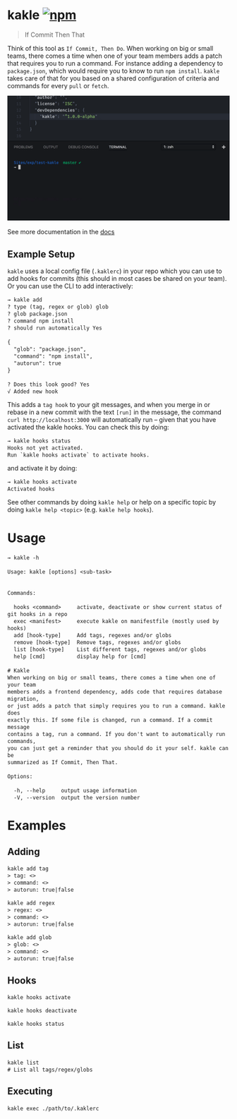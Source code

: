 # kakle [![npm](https://img.shields.io/npm/v/kakle/beta.svg?style=flat-square)](https://www.npmjs.com/package/kakle)

> If Commit Then That

Think of this tool as `If Commit, Then Do`. When working on big or small teams, there comes a time when one of your team members adds a patch that requires you to run a command. For instance adding a dependency to `package.json`, which would require you to know to run `npm install`. `kakle` takes care of that for you based on a shared configuration of criteria and commands for every `pull` or `fetch`.

![Kakle example output](./kakle-example.gif)

See more documentation in the [docs](./docs)

## Example Setup

`kakle` uses a local config file (`.kaklerc`) in your repo which you can use to add hooks for commits (this should in most cases be shared on your team). Or you can use the CLI to add interactively:

```shell
⇝ kakle add
? type (tag, regex or glob) glob
? glob package.json
? command npm install
? should run automatically Yes

{
  "glob": "package.json",
  "command": "npm install",
  "autorun": true
}

? Does this look good? Yes
√ Added new hook
```

This adds a `tag hook` to your git messages, and when you merge in or rebase in a new commit with the text `[run]` in the message, the command `curl http://localhost:3000` will automatically run – given that you have activated the kakle hooks. You can check this by doing:

```shell
⇝ kakle hooks status
Hooks not yet activated.
Run `kakle hooks activate` to activate hooks.
```

and activate it by doing:

```
⇝ kakle hooks activate
Activated hooks
```

See other commands by doing `kakle help` or help on a specific topic by doing `kakle help <topic>` (e.g. `kakle help hooks`).

# Usage

```
⇝ kakle -h

Usage: kakle [options] <sub-task>


Commands:

  hooks <command>     activate, deactivate or show current status of git hooks in a repo
  exec <manifest>     execute kakle on manifestfile (mostly used by hooks)
  add [hook-type]     Add tags, regexes and/or globs
  remove [hook-type]  Remove tags, regexes and/or globs
  list [hook-type]    List different tags, regexes and/or globs
  help [cmd]          display help for [cmd]

# Kakle
When working on big or small teams, there comes a time when one of your team
members adds a frontend dependency, adds code that requires database migration,
or just adds a patch that simply requires you to run a command. kakle does
exactly this. If some file is changed, run a command. If a commit message
contains a tag, run a command. If you don't want to automatically run commands,
you can just get a reminder that you should do it your self. kakle can be
summarized as If Commit, Then That.

Options:

  -h, --help     output usage information
  -V, --version  output the version number

```

# Examples

## Adding

```shell
kakle add tag
> tag: <>
> command: <>
> autorun: true|false
```

```shell
kakle add regex
> regex: <>
> command: <>
> autorun: true|false
```

```shell
kakle add glob
> glob: <>
> command: <>
> autorun: true|false
```

## Hooks

```shell
kakle hooks activate
```

```shell
kakle hooks deactivate
```

```shell
kakle hooks status
```

## List

```shell
kakle list
# List all tags/regex/globs
```


## Executing

```shell
kakle exec ./path/to/.kaklerc
```
